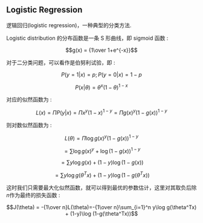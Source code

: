 ## Logistic Regression

逻辑回归(logistic regression)，一种典型的分类方法.

Logistic distribution 的分布函数是一条 S 形曲线，即 sigmoid 函数 :

$$g(x) = {1\over 1+e^{-x}}$$

对于二分类问题，可以看作是伯努利试验，即 :

$$P(y=1|x) = p ; P(y=0|x) = 1-p$$

$$P(x|\theta)=\theta^x(1-\theta)^{1-x}$$

对应的似然函数为 :

$$L(x)=\Pi P(y|x) = \Pi x^y (1-x)^{1-y} = \Pi g(x)^y (1-g(x))^{1-y}$$

则对数似然函数为 :

$$L(\theta) = \Pi \log g(x)^y (1-g(x))^{1-y}$$

$$=\sum \log g(x)^y + \log (1-g(x))^{1-y}$$

$$=\sum y\log g(x) + (1-y)\log (1-g(x))$$

$$=\sum y\log g(\theta^Tx) + (1-y)\log (1-g(\theta^Tx))$$

这时我们只需要最大化似然函数，就可以得到最优的参数估计，这里对其取负后除$n$作为最终的损失函数 :

$$J(\theta) = -{1\over n}L(\theta)=-{1\over n}\sum_{i=1}^n y\log g(\theta^Tx) + (1-y)\log (1-g(\theta^Tx))$$
